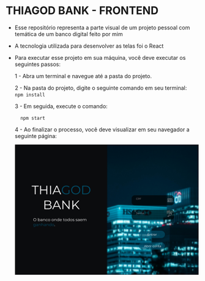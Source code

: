 # THIAGOD BANK - FRONTEND

- Esse repositório representa a parte visual de um projeto pessoal com temática de um banco digital feito por mim

- A tecnologia utilizada para desenvolver as telas foi o React

- Para executar esse projeto em sua máquina, você deve executar os seguintes passos: 
  
  1 -  Abra um terminal e navegue até a pasta do projeto.
  
  2 - Na pasta do projeto, digite o seguinte comando em seu terminal: <br/> 
      ```
        npm install 
      ```
      <br/>
      
  3 - Em seguida, execute o comando: 
    ```
      npm start
    ```
    
  4 - Ao finalizar o processo, você deve visualizar em seu navegador a seguinte página: 
  
  ![Tela de login](./src/resources/prototypes/login.jpg "Tela de login do sitema")
